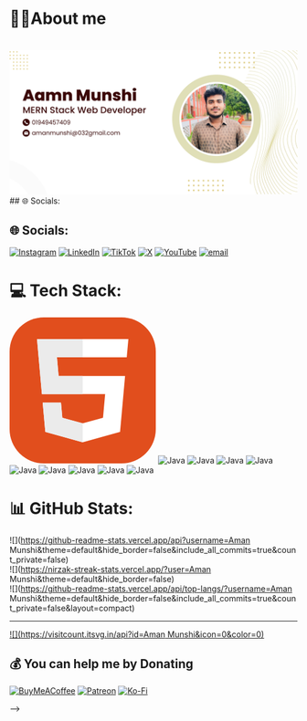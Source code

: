 ## <h1> 🧑‍💻About me <h1/>
<img src="https://github.com/AmanMunshi032/AmanMunshi032/blob/main/1.png">
## 🌐 Socials:

## 🌐 Socials:
 [![Instagram](https://img.shields.io/badge/Instagram-%23E4405F.svg?logo=Instagram&logoColor=white)](https://instagram.com/b) [![LinkedIn](https://img.shields.io/badge/LinkedIn-%230077B5.svg?logo=linkedin&logoColor=white)](https://linkedin.com/in/b) [![TikTok](https://img.shields.io/badge/TikTok-%23000000.svg?logo=TikTok&logoColor=white)](https://tiktok.com/@b) [![X](https://img.shields.io/badge/X-black.svg?logo=X&logoColor=white)](https://x.com/b) [![YouTube](https://img.shields.io/badge/YouTube-%23FF0000.svg?logo=YouTube&logoColor=white)](https://youtube.com/@b) [![email](https://img.shields.io/badge/Email-D14836?logo=gmail&logoColor=white)](mailto:b) 

<!-- Proudly created with GPRM ( https://gprm.itsvg.in ) -->

# 💻 Tech Stack:
<svg xmlns="http://www.w3.org/2000/svg" width="256" height="256" fill="none" viewBox="0 0 256 256"><rect width="256" height="256" fill="#E14E1D" rx="60"/><path fill="#fff" d="M48 38L56.6098 134.593H167.32L163.605 176.023L127.959 185.661L92.38 176.037L90.0012 149.435H57.9389L62.5236 200.716L127.951 218.888L193.461 200.716L202.244 102.655H85.8241L82.901 69.9448H205.041H205.139L208 38H48Z"/><path fill="#EBEBEB" d="M128 38H48L56.6098 134.593H128V102.655H85.8241L82.901 69.9448H128V38Z"/><path fill="#EBEBEB" d="M128 185.647L127.959 185.661L92.38 176.037L90.0012 149.435H57.9388L62.5236 200.716L127.951 218.888L128 218.874V185.647Z"/></svg>
![Java](https://img.shields.io/badge/javascript-blue?logo=javascript) 
![Java](https://img.shields.io/badge/React-blue?logo=React) 
![Java](https://img.shields.io/badge/Mongodb-blue?logo=Mongodb) 
![Java](https://img.shields.io/badge/TailwindCSS-blue?logo=TailwindCSS) 
![Java](https://img.shields.io/badge/Git-blue?logo=Git) 
![Java](https://img.shields.io/badge/CSS-blue?logo=CSS) 
![Java](https://img.shields.io/badge/nodejs-blue?logo=nodedotjs) 
![Java](https://img.shields.io/badge/HTML-blue?logo=HTML) 
![Java](https://img.shields.io/badge/expressjs-blue?logo=expressdotjs) 
# 📊 GitHub Stats:
![](https://github-readme-stats.vercel.app/api?username=Aman Munshi&theme=default&hide_border=false&include_all_commits=true&count_private=false)<br/>
![](https://nirzak-streak-stats.vercel.app/?user=Aman Munshi&theme=default&hide_border=false)<br/>
![](https://github-readme-stats.vercel.app/api/top-langs/?username=Aman Munshi&theme=default&hide_border=false&include_all_commits=true&count_private=false&layout=compact)

---
[![](https://visitcount.itsvg.in/api?id=Aman Munshi&icon=0&color=0)](https://visitcount.itsvg.in)

  ## 💰 You can help me by Donating
  [![BuyMeACoffee](https://img.shields.io/badge/Buy%20Me%20a%20Coffee-ffdd00?style=for-the-badge&logo=buy-me-a-coffee&logoColor=black)](https://buymeacoffee.com/Coffee)  [![Patreon](https://img.shields.io/badge/Patreon-F96854?style=for-the-badge&logo=patreon&logoColor=white)](https://patreon.com/Aman) [![Ko-Fi](https://img.shields.io/badge/Ko--fi-F16061?style=for-the-badge&logo=ko-fi&logoColor=white)](https://ko-fi.com/Coffee) 

  
<!-- Proudly created with GPRM ( https://gprm.itsvg.in ) -->
-->
